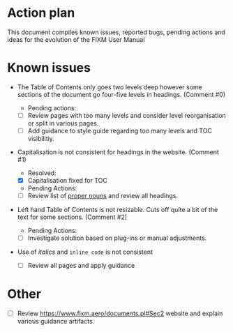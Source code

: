 # Action plan
This document compiles known issues, reported bugs, pending actions and ideas for the evolution of the FIXM User Manual

# Known issues

- The Table of Contents only goes two levels deep however some sections of the document go four-five levels in headings. (Comment #0)

    - Pending actions:
    - [ ] Review pages with too many levels and consider level reorganisation or split in various pages.
    - [ ] Add guidance to style guide regarding too many levels and TOC visibilitiy.

- Capitalisation is not consistent for headings in the website. (Comment #1)

    - Resolved:
    - [x] Capitalisation fixed for TOC

    - Pending Actions:
    - [ ] Review list of [proper nouns](style-guide#proper-nouns) and review all headings.

- Left hand Table of Contents  is not resizable. Cuts off quite a bit of the text for some sections. (Comment #2)

    - Pending Actions:
    - [ ] Investigate solution based on plug-ins or manual adjustments.

 - Use of *italics* and `inline code` is not consistent
    - [ ] Review all pages and apply guidance
    
# Other

- [ ] Review https://www.fixm.aero/documents.pl#Sec2 website and explain various guidance artifacts.